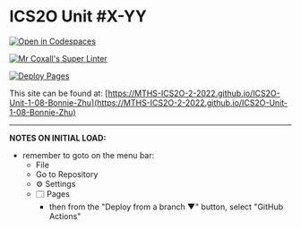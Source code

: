 # ICS2O Unit #X-YY

[![Open in Codespaces](https://classroom.github.com/assets/launch-codespace-f4981d0f882b2a3f0472912d15f9806d57e124e0fc890972558857b51b24a6f9.svg)](https://classroom.github.com/open-in-codespaces?assignment_repo_id=10331382)

[![Mr Coxall's Super Linter](https://github.com/MTHS-ICS2O-2-2022/ICS2O-Unit-1-08-Bonnie-Zhu/workflows/Mr%20Coxall's%20Super%20Linter/badge.svg)](https://github.com/MTHS-ICS2O-2-2022/ICS2O-Unit-1-08-Bonnie-Zhu/actions)

[![Deploy Pages](https://github.com/MTHS-ICS2O-2-2022/ICS2O-Unit-1-08-Bonnie-Zhu/workflows/Deploy%20Pages/badge.svg)](https://github.com/MTHS-ICS2O-2-2022/ICS2O-Unit-1-08-Bonnie-Zhu/actions)

This site can be found at: [https://MTHS-ICS2O-2-2022.github.io/ICS2O-Unit-1-08-Bonnie-Zhu](https://MTHS-ICS2O-2-2022.github.io/ICS2O-Unit-1-08-Bonnie-Zhu)

---

**NOTES ON INITIAL LOAD:**
- remember to goto on the menu bar:
  - File
  - Go to Repository
  - ⚙ Settings
  - 🗔 Pages
    - then from the "Deploy from a branch ▼" button, select "GitHub Actions"
